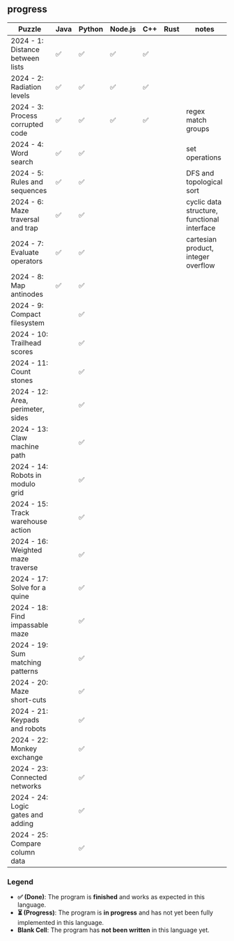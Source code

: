 ## progress

| Puzzle                            | Java | Python | Node.js | C++ | Rust | notes |
|-----------------------------------|------|--------|---------|-----|---------|-----|
| 2024 - 1: Distance between lists  | ✅   |  ✅    |  ✅     | ✅  |         | |
| 2024 - 2: Radiation levels        | ✅   |  ✅    |  ✅     | ✅  |         | |
| 2024 - 3: Process corrupted code  | ✅   |  ✅    |  ✅     | ✅  |         | regex match groups |
| 2024 - 4: Word search             | ✅   |  ✅    |         |     |         | set operations |
| 2024 - 5: Rules and sequences     | ✅   |  ✅    |         |     |         | DFS and topological sort |
| 2024 - 6: Maze traversal and trap | ✅   |  ✅    |         |     |         | cyclic data structure, functional interface |
| 2024 - 7: Evaluate operators      | ✅   |  ✅    |         |     |         | cartesian product, integer overflow |
| 2024 - 8: Map antinodes           | ✅   |  ✅    |         |     |         | |
| 2024 - 9: Compact filesystem      |      |  ✅    |         |     |         | |
| 2024 - 10: Trailhead scores       |      |  ✅    |         |     |         | |
| 2024 - 11: Count stones           |      |  ✅    |         |     |         | |
| 2024 - 12: Area, perimeter, sides |      |  ✅    |         |     |         | |
| 2024 - 13: Claw machine path      |      |  ✅    |         |     |         | |
| 2024 - 14: Robots in modulo grid  |      |  ✅    |         |     |         | |
| 2024 - 15: Track warehouse action |      |  ✅    |         |     |         | |
| 2024 - 16: Weighted maze traverse |      |  ✅    |         |     |         | |
| 2024 - 17: Solve for a quine      |      |  ✅    |         |     |         | |
| 2024 - 18: Find impassable maze   |      |  ✅    |         |     |         | |
| 2024 - 19: Sum matching patterns  |      |  ✅    |         |     |         | | 
| 2024 - 20: Maze short-cuts        |      |  ✅    |         |     |         | |
| 2024 - 21: Keypads and robots     |      |  ✅    |         |     |         | |
| 2024 - 22: Monkey exchange        |      |  ✅    |         |     |         | |
| 2024 - 23: Connected networks     |      |  ✅    |         |     |         | |
| 2024 - 24: Logic gates and adding |      |  ✅    |         |     |         | |
| 2024 - 25: Compare column data    |      |  ✅    |         |     |         | |

### Legend

- **✅ (Done)**: The program is **finished** and works as expected in this language.
- **⏳ (Progress)**: The program is **in progress** and has not yet been fully implemented in this language.
- **Blank Cell**: The program has **not been written** in this language yet.
